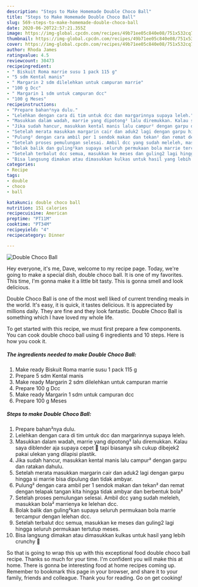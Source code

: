 ```yaml
---
description: "Steps to Make Homemade Double Choco Ball"
title: "Steps to Make Homemade Double Choco Ball"
slug: 569-steps-to-make-homemade-double-choco-ball
date: 2020-06-20T22:57:21.355Z
image: https://img-global.cpcdn.com/recipes/49b71ee05c840e08/751x532cq70/double-choco-ball-foto-resep-utama.jpg
thumbnail: https://img-global.cpcdn.com/recipes/49b71ee05c840e08/751x532cq70/double-choco-ball-foto-resep-utama.jpg
cover: https://img-global.cpcdn.com/recipes/49b71ee05c840e08/751x532cq70/double-choco-ball-foto-resep-utama.jpg
author: Rhoda James
ratingvalue: 4.5
reviewcount: 30473
recipeingredient:
- " Biskuit Roma marrie susu 1 pack 115 g"
- "5 sdm Kental manis"
- " Margarin 2 sdm dilelehkan untuk campuran marrie"
- "100 g Dcc"
- " Margarin 1 sdm untuk campuran dcc"
- "100 g Meses"
recipeinstructions:
- "Prepare bahan²nya dulu."
- "Lelehkan dengan cara di tim untuk dcc dan margarinnya supaya leleh."
- "Masukkan dalam wadah, marrie yang dipotong² lalu diremukkan. Kalau saya diblender aja supaya cepet 🤭 tapi biasanya sih cukup dibejek2 pakai ulekan yang dilapisi plastik."
- "Jika sudah hancur, masukkan kental manis lalu campur² dengan garpu dan ratakan dahulu."
- "Setelah merata masukkan margarin cair dan aduk2 lagi dengan garpu hingga si marrie bisa dipulung dan tidak ambyar."
- "Pulung² dengan cara ambil per 1 sendok makan dan tekan² dan remat dengan telapak tangan kita hingga tidak ambyar dan berbentuk bola²"
- "Setelah proses pemulungan selesai. Ambil dcc yang sudah meleleh, masukkan bola² marrienya ke lelehan dcc."
- "Bolak balik dan guling²kan supaya seluruh permukaan bola marrie tercampur dengan lelehan dcc."
- "Setelah terbalut dcc semua, masukkan ke meses dan guling2 lagi hingga seluruh permukaan tertutup meses."
- "Bisa langsung dimakan atau dimasukkan kulkas untuk hasil yang lebih crunchy 🥰"
categories:
- Recipe
tags:
- double
- choco
- ball

katakunci: double choco ball 
nutrition: 151 calories
recipecuisine: American
preptime: "PT11M"
cooktime: "PT34M"
recipeyield: "4"
recipecategory: Dinner

---
```



![Double Choco Ball](https://img-global.cpcdn.com/recipes/49b71ee05c840e08/751x532cq70/double-choco-ball-foto-resep-utama.jpg)

Hey everyone, it's me, Dave, welcome to my recipe page. Today, we're going to make a special dish, double choco ball. It is one of my favorites. This time, I'm gonna make it a little bit tasty. This is gonna smell and look delicious.

Double Choco Ball is one of the most well liked of current trending meals in the world. It's easy, it is quick, it tastes delicious. It is appreciated by millions daily. They are fine and they look fantastic. Double Choco Ball is something which I have loved my whole life.




To get started with this recipe, we must first prepare a few components. You can cook double choco ball using 6 ingredients and 10 steps. Here is how you cook it.

<!--inarticleads1-->

##### The ingredients needed to make Double Choco Ball:

1. Make ready  Biskuit Roma marrie susu 1 pack 115 g
1. Prepare 5 sdm Kental manis
1. Make ready  Margarin 2 sdm dilelehkan untuk campuran marrie
1. Prepare 100 g Dcc
1. Make ready  Margarin 1 sdm untuk campuran dcc
1. Prepare 100 g Meses




<!--inarticleads2-->

##### Steps to make Double Choco Ball:

1. Prepare bahan²nya dulu.
1. Lelehkan dengan cara di tim untuk dcc dan margarinnya supaya leleh.
1. Masukkan dalam wadah, marrie yang dipotong² lalu diremukkan. Kalau saya diblender aja supaya cepet 🤭 tapi biasanya sih cukup dibejek2 pakai ulekan yang dilapisi plastik.
1. Jika sudah hancur, masukkan kental manis lalu campur² dengan garpu dan ratakan dahulu.
1. Setelah merata masukkan margarin cair dan aduk2 lagi dengan garpu hingga si marrie bisa dipulung dan tidak ambyar.
1. Pulung² dengan cara ambil per 1 sendok makan dan tekan² dan remat dengan telapak tangan kita hingga tidak ambyar dan berbentuk bola²
1. Setelah proses pemulungan selesai. Ambil dcc yang sudah meleleh, masukkan bola² marrienya ke lelehan dcc.
1. Bolak balik dan guling²kan supaya seluruh permukaan bola marrie tercampur dengan lelehan dcc.
1. Setelah terbalut dcc semua, masukkan ke meses dan guling2 lagi hingga seluruh permukaan tertutup meses.
1. Bisa langsung dimakan atau dimasukkan kulkas untuk hasil yang lebih crunchy 🥰




So that is going to wrap this up with this exceptional food double choco ball recipe. Thanks so much for your time. I'm confident you will make this at home. There is gonna be interesting food at home recipes coming up. Remember to bookmark this page in your browser, and share it to your family, friends and colleague. Thank you for reading. Go on get cooking!
